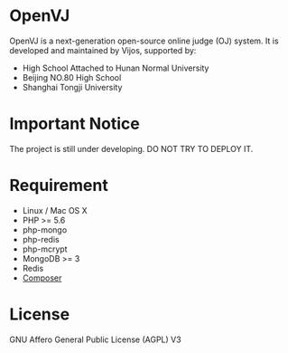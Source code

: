 OpenVJ
======

OpenVJ is a next-generation open-source online judge (OJ) system. It is developed and maintained by Vijos, supported by:

* High School Attached to Hunan Normal University
* Beijing NO.80 High School
* Shanghai Tongji University

# Important Notice

The project is still under developing. DO NOT TRY TO DEPLOY IT.

# Requirement

- Linux / Mac OS X
- PHP >= 5.6
- php-mongo
- php-redis
- php-mcrypt
- MongoDB >= 3
- Redis
- [Composer](https://github.com/composer/composer)

# License

GNU Affero General Public License (AGPL) V3
